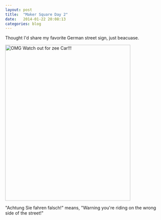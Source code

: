 ```yaml
---
layout: post
title:  "Maker Square Day 2"
date:   2014-01-22 20:08:13
categories: blog
--- 
```

Thought I'd share my favorite German street sign, just beacuase. 


<a href = "http://imgur.com/fmCTLZW"><img src="http://i.imgur.com/fmCTLZW.jpg" title="OMG Watch out for zee Car!!!" width = "400" height = "500" /></a>

"Achtung Sie fahren falsch!" means, "Warning you're riding on the wrong side of the street!"